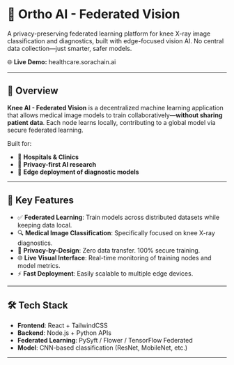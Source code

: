 # 🦵 Ortho AI - Federated Vision

A privacy-preserving federated learning platform for knee X-ray image classification and diagnostics, built with edge-focused vision AI. No central data collection—just smarter, safer models.

🌐 **Live Demo:** healthcare.sorachain.ai

---

## 🚀 Overview

**Knee AI - Federated Vision** is a decentralized machine learning application that allows medical image models to train collaboratively—**without sharing patient data**. Each node learns locally, contributing to a global model via secure federated learning.

Built for:
- 🏥 **Hospitals & Clinics**
- 🔐 **Privacy-first AI research**
- 🧠 **Edge deployment of diagnostic models**

---

## 🧠 Key Features

- ✅ **Federated Learning**: Train models across distributed datasets while keeping data local.
- 🔍 **Medical Image Classification**: Specifically focused on knee X-ray diagnostics.
- 🔐 **Privacy-by-Design**: Zero data transfer. 100% secure training.
- 🌐 **Live Visual Interface**: Real-time monitoring of training nodes and model metrics.
- ⚡ **Fast Deployment**: Easily scalable to multiple edge devices.

---

## 🛠️ Tech Stack

- **Frontend**: React + TailwindCSS
- **Backend**: Node.js + Python APIs
- **Federated Learning**: PySyft / Flower / TensorFlow Federated
- **Model**: CNN-based classification (ResNet, MobileNet, etc.)

---
